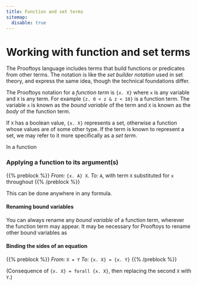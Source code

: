 ```yaml
---
title: Function and set terms
sitemap:
  disable: true
---
```


<!-- Not linked, where should this content appear? -->

# Working with function and set terms

The Prooftoys language includes terms that build functions or
predicates from other terms.  The notation is like the _set builder
notation_ used in set theory, and express the same idea, though the
technical foundations differ.

The Prooftoys notation for a _function term_ is `{x. X}` where `x` is
any variable and `X` is any term.  For example `{z. 0 < z & z < 10}`
is a function term.  The variable `x` is known as the _bound variable_
of the term and `X` is known as the _body_ of the function term.

If `X` has a boolean value, `{x. X}` represents a set, otherwise a
function whose values are of some other type.  If the term is known to
represent a set, we may refer to it more specifically as a _set term_.

In a function 

### Applying a function to its argument(s)

{{% preblock %}}
_From:_ `{x. A} X`.
_To:_ `A`, with term `X` substituted for `x` throughout
{{% /preblock %}}

This can be done anywhere in any formula.

#### Renaming bound variables

You can always rename any _bound variable_ of a function term,
wherever the function term may appear.  It may be necessary for
Prooftoys to rename other bound variables as

#### Binding the sides of an equation

{{% preblock %}}
_From:_ `X = Y`
_To:_ `{x. X} = {x. Y}`
{{% /preblock %}}

(Consequence of `{x. X} = forall {x. X}`, then replacing the second `X` with
`Y`.)

